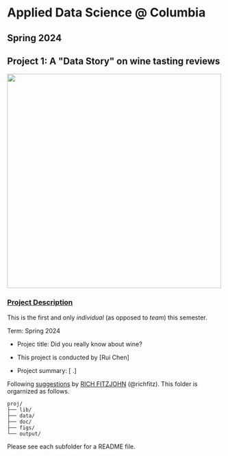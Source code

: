 # Applied Data Science @ Columbia
## Spring 2024
## Project 1: A "Data Story" on wine tasting reviews 

<img src="ChiantiComes.jpeg" width="500">

### [Project Description](doc/)
This is the first and only *individual* (as opposed to *team*) this semester. 

Term: Spring 2024

+ Projec title: Did you really know about wine?
+ This project is conducted by [Rui Chen]

+ Project summary: [ .]

Following [suggestions](http://nicercode.github.io/blog/2013-04-05-projects/) by [RICH FITZJOHN](http://nicercode.github.io/about/#Team) (@richfitz). This folder is orgarnized as follows.

```
proj/
├── lib/
├── data/
├── doc/
├── figs/
└── output/
```

Please see each subfolder for a README file.
